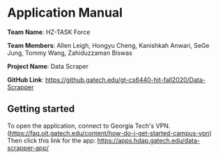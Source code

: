 # Application Manual

**Team Name**: HZ-TASK Force 

**Team Members**: Allen Leigh, Hongyu Cheng, Kanishkah Anwari, SeGe Jung, Tommy Wang, Zahiduzzaman Biswas 

**Project Name**: Data Scraper 

**GitHub Link**: https://github.gatech.edu/gt-cs6440-hit-fall2020/Data-Scrapper 


## Getting started
To open the application, connect to Georgia Tech's VPN. (https://faq.oit.gatech.edu/content/how-do-i-get-started-campus-vpn)
Then click this link for the app: https://apps.hdap.gatech.edu/data-scrapper-app/

